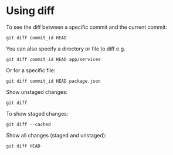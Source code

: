 # Using diff

To see the diff between a specific commit and the current commit:
```
git diff commit_id HEAD
```

You can also specify a directory or file to diff e.g.
```
git diff commit_id HEAD app/services
```

Or for a specific file:
```
git diff commit_id HEAD package.json
```

Show unstaged changes:
```
git diff
```

To show staged changes:
```
git diff --cached
```

Show all changes (staged and unstaged):
```
git diff HEAD
```
